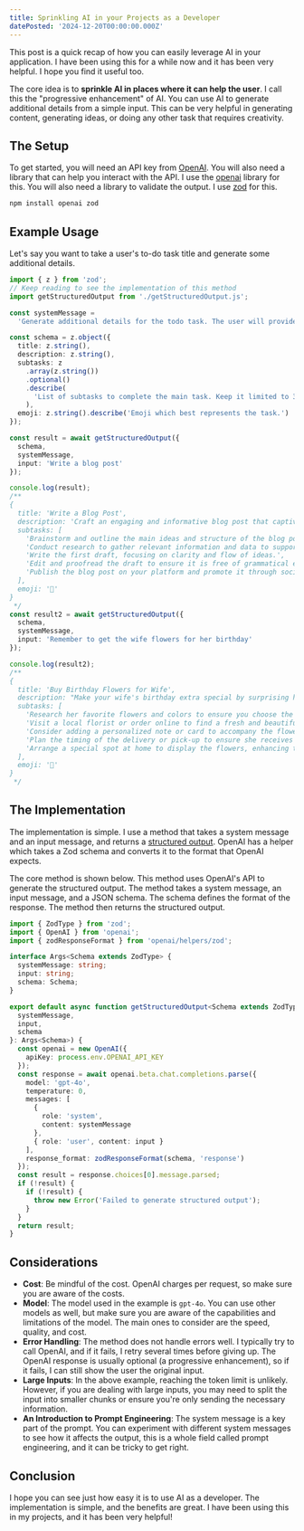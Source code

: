 ```yaml
---
title: Sprinkling AI in your Projects as a Developer
datePosted: '2024-12-20T00:00:00.000Z'
---
```


This post is a quick recap of how you can easily leverage AI in your application. I have been using this for a while now and it has been very helpful. I hope you find it useful too.

The core idea is to **sprinkle AI in places where it can help the user**. I call this the "progressive enhancement" of AI. You can use AI to generate additional details from a simple input. This can be very helpful in generating content, generating ideas, or doing any other task that requires creativity.

## The Setup

To get started, you will need an API key from [OpenAI](https://openai.com). You will also need a library that can help you interact with the API. I use the [openai](https://www.npmjs.com/package/openai) library for this. You will also need a library to validate the output. I use [zod](https://www.npmjs.com/package/zod) for this.

```bash
npm install openai zod
```

## Example Usage

Let's say you want to take a user's to-do task title and generate some additional details.

```typescript
import { z } from 'zod';
// Keep reading to see the implementation of this method
import getStructuredOutput from './getStructuredOutput.js';

const systemMessage =
  'Generate additional details for the todo task. The user will provide you with what they want to do, and your job is to enrich the todo task with more context, subtasks, and an emoji.';

const schema = z.object({
  title: z.string(),
  description: z.string(),
  subtasks: z
    .array(z.string())
    .optional()
    .describe(
      'List of subtasks to complete the main task. Keep it limited to 3-5 subtasks.'
    ),
  emoji: z.string().describe('Emoji which best represents the task.')
});

const result = await getStructuredOutput({
  schema,
  systemMessage,
  input: 'Write a blog post'
});

console.log(result);
/**
{
  title: 'Write a Blog Post',
  description: 'Craft an engaging and informative blog post that captivates your audience and effectively communicates your message. This task involves brainstorming ideas, conducting research, drafting, editing, and finally publishing the post on your chosen platform.',
  subtasks: [
    'Brainstorm and outline the main ideas and structure of the blog post.',
    'Conduct research to gather relevant information and data to support your points.',
    'Write the first draft, focusing on clarity and flow of ideas.',
    'Edit and proofread the draft to ensure it is free of grammatical errors and typos.',
    'Publish the blog post on your platform and promote it through social media channels.'
  ],
  emoji: '📝'
}
 */
const result2 = await getStructuredOutput({
  schema,
  systemMessage,
  input: 'Remember to get the wife flowers for her birthday'
});

console.log(result2);
/**
{
  title: 'Buy Birthday Flowers for Wife',
  description: "Make your wife's birthday extra special by surprising her with a beautiful bouquet of her favorite flowers. This thoughtful gesture will show her how much you care and appreciate her.",
  subtasks: [
    'Research her favorite flowers and colors to ensure you choose the perfect bouquet.',
    'Visit a local florist or order online to find a fresh and beautiful arrangement.',
    'Consider adding a personalized note or card to accompany the flowers.',
    'Plan the timing of the delivery or pick-up to ensure she receives them on her birthday.',
    'Arrange a special spot at home to display the flowers, enhancing the surprise.'
  ],
  emoji: '💐'
}
 */
```

## The Implementation

The implementation is simple. I use a method that takes a system message and an input message, and returns a [structured output](https://platform.openai.com/docs/guides/structured-outputs). OpenAI has a helper which takes a Zod schema and converts it to the format that OpenAI expects.

The core method is shown below. This method uses OpenAI's API to generate the structured output. The method takes a system message, an input message, and a JSON schema. The schema defines the format of the response. The method then returns the structured output.

```typescript
import { ZodType } from 'zod';
import { OpenAI } from 'openai';
import { zodResponseFormat } from 'openai/helpers/zod';

interface Args<Schema extends ZodType> {
  systemMessage: string;
  input: string;
  schema: Schema;
}

export default async function getStructuredOutput<Schema extends ZodType>({
  systemMessage,
  input,
  schema
}: Args<Schema>) {
  const openai = new OpenAI({
    apiKey: process.env.OPENAI_API_KEY
  });
  const response = await openai.beta.chat.completions.parse({
    model: 'gpt-4o',
    temperature: 0,
    messages: [
      {
        role: 'system',
        content: systemMessage
      },
      { role: 'user', content: input }
    ],
    response_format: zodResponseFormat(schema, 'response')
  });
  const result = response.choices[0].message.parsed;
  if (!result) {
    if (!result) {
      throw new Error('Failed to generate structured output');
    }
  }
  return result;
}
```

## Considerations

- **Cost**: Be mindful of the cost. OpenAI charges per request, so make sure you are aware of the costs.
- **Model**: The model used in the example is `gpt-4o`. You can use other models as well, but make sure you are aware of the capabilities and limitations of the model. The main ones to consider are the speed, quality, and cost.
- **Error Handling**: The method does not handle errors well. I typically try to call OpenAI, and if it fails, I retry several times before giving up. The OpenAI response is usually optional (a progressive enhancement), so if it fails, I can still show the user the original input.
- **Large Inputs**: In the above example, reaching the token limit is unlikely. However, if you are dealing with large inputs, you may need to split the input into smaller chunks or ensure you're only sending the necessary information.
- **An Introduction to Prompt Engineering**: The system message is a key part of the prompt. You can experiment with different system messages to see how it affects the output, this is a whole field called prompt engineering, and it can be tricky to get right.

## Conclusion

I hope you can see just how easy it is to use AI as a developer. The implementation is simple, and the benefits are great. I have been using this in my projects, and it has been very helpful!
